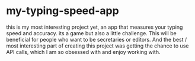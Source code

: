 # my-typing-speed-app
this is my most interesting project yet,
an app that measures your typing speed
and accuracy. its a game but also a little
challenge. 
This will be beneficial for people who want
to be secretaries or editors.
And the best / most interesting part of 
creating this project was getting the chance to use API calls,
which I am so obsessed with and enjoy working with.

